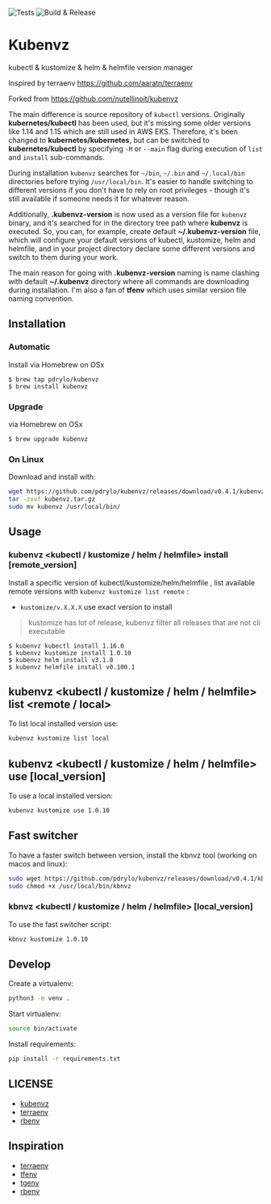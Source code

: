 ![Tests](https://github.com/pdrylo/kubenvz/workflows/Tests/badge.svg) ![Build & Release](https://github.com/pdrylo/kubenvz/workflows/Build%20&%20Release/badge.svg)

# Kubenvz

kubectl & kustomize & helm & helmfile version manager

Inspired by terraenv https://github.com/aaratn/terraenv

Forked from https://github.com/nutellinoit/kubenvz

The main difference is source repository of `kubectl` versions. Originally **kubernetes/kubectl** has been used, 
but it's missing some older versions like 1.14 and 1.15 which are still used in AWS EKS.
Therefore, it's been changed to **kubernetes/kubernetes**, but can be switched to **kubernetes/kubectl** by specifying
`-M` or `--main` flag during execution of `list` and `install` sub-commands.

During installation `kubenvz` searches for `~/bin`, `~/.bin` and `~/.local/bin` directories before trying `/usr/local/bin`. It's easier to
handle switching to different versions if you don't have to rely on root privileges - though it's still available if someone needs it for whatever reason. 

Additionally, **.kubenvz-version** is now used as a version file for `kubenvz` binary, and it's searched for in
the directory tree path where **kubenvz** is executed. So, you can, for example, create default **~/.kubenvz-version**
file, which will configure your default versions of kubectl, kustomize, helm and helmfile, and in your project directory
declare some different versions and switch to them during your work.

The main reason for going with **.kubenvz-version** naming is name clashing with default **~/.kubenvz** directory where all 
commands are downloading during installation. I'm also a fan of **tfenv** which uses similar version file naming convention. 


## Installation

### Automatic

Install via Homebrew on OSx

```console
$ brew tap pdrylo/kubenvz
$ brew install kubenvz
```
### Upgrade

via Homebrew on OSx

```console
$ brew upgrade kubenvz
```

### On Linux

Download and install with:

```bash
wget https://github.com/pdrylo/kubenvz/releases/download/v0.4.1/kubenvz_linux_x86_64_v0.4.1.tar.gz -O kubenvz.tar.gz
tar -zxvf kubenvz.tar.gz
sudo mv kubenvz /usr/local/bin/
```


## Usage

### kubenvz <kubectl / kustomize / helm / helmfile> install [remote_version]

Install a specific version of kubectl/kustomize/helm/helmfile , list available remote versions with `kubenvz kustomize list remote`  :

- `kustomize/v.X.X.X` use exact version to install

> kustomize has lot of release, kubenvz filter all releases that are not cli executable


```console
$ kubenvz kubectl install 1.16.0
$ kubenvz kustomize install 1.0.10
$ kubenvz helm install v3.1.0
$ kubenvz helmfile install v0.100.1
```

## kubenvz <kubectl / kustomize / helm / helmfile> list <remote / local>

To list local installed version use:

```bash
kubenvz kustomize list local
```

## kubenvz <kubectl / kustomize / helm / helmfile> use [local_version]

To use a local installed version:

```bash
kubenvz kustomize use 1.0.10
```

## Fast switcher

To have a faster switch between version, install the kbnvz tool (working on macos and linux):

```bash
sudo wget https://github.com/pdrylo/kubenvz/releases/download/v0.4.1/kbnvz_v0.4.1 -O /usr/local/bin/kbnvz
sudo chmod +x /usr/local/bin/kbnvz
```

### kbnvz <kubectl / kustomize / helm / helmfile> [local_version]

To use the fast switcher script:

```bash
kbnvz kustomize 1.0.10
```

## Develop

Create a virtualenv:

```bash
python3 -m venv .
```

Start virtualenv:

```bash
source bin/activate
```

Install requirements:

```bash
pip install -r requirements.txt
```


## LICENSE

- [kubenvz](https://github.com/nutellinoit/kubenvz/blob/master/LICENSE)
- [terraenv](https://github.com/aaratn/terraenv/blob/master/LICENSE)
- [rbenv](https://github.com/rbenv/rbenv/blob/master/LICENSE)

## Inspiration

- [terraenv](https://github.com/aaratn/terraenv/blob/master/LICENSE)
- [tfenv](https://github.com/tfutils/tfenv)
- [tgenv](https://github.com/cunymatthieu/tgenv)
- [rbenv](https://github.com/rbenv/rbenv)
